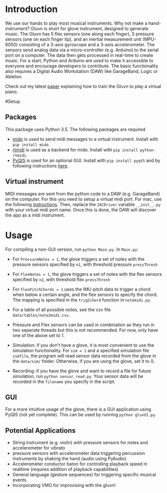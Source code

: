 

# Introduction
We use our hands to play most musical instruments. Why not make a hand-instrument? Gluvn is short for glove instrument, designed to generate music. The Gluvn has 5 flex sensors (one along each finger), 5 pressure sensors (one on each finger tip), and an inertial measurement unit (MPU-6050) consisting of a 3-axis gyroscope and a 3-axis accelerometer. The sensors send analog data via a micro-controller (e.g. Arduino) to the serial port on a computer. The data then gets processed in real-time to create music. For a start, Python and Arduino are used to make it accessible to everyone and encourage developers to contribute. The basic functionality also requires a Digital Audio Workstation (DAW) like GarageBand, Logic or Ableton.

Check out my latest [paper](https://arxiv.org/pdf/2001.09551.pdf) explaining how to train the Gluvn to play a virtual piano.


#Setup

## Packages
This package uses Python 3.5. The following packages are required 
- [mido](https://pypi.python.org/pypi/mido/1.1.3) is used to send midi messages to a virtual instrument. Install with `pip install mido`.
- [rtmidi](https://pypi.python.org/pypi/python-rtmidi/0.3.1a) is used as a backend for mido. Install with `pip install python-rtmidi`.
- [PyQt5](http://pyqt.sourceforge.net/Docs/PyQt5/) is used for an optional GUI. Install with `pip install pyqt5` and by following instructions [here](http://pyqt.sourceforge.net/Docs/PyQt5/installation.html).

## Virtual instrument
MIDI messages are sent from the python code to a DAW (e.g. GarageBand) on the computer. For this you need to setup a virtual midi port. For mac, use the following [instructions](http://feelyoursound.com/setup-midi-os-x/). Then, replace the `IACDriver` variable `__init__.py` with your virtual midi port name. Once this is done, the DAW will discover the app as a midi instrument.

# Usage
For compiling a non-GUI version, run `python Main.py`. In `Main.py`:
- For `PressureNotes = 1`, the glove triggers a set of notes with the pressure sensors specified by `n1`, with threshold pressure `pressThresh`
- For `FlexNotes = 1`, the glove triggers a set of notes with the flex sensors specified by `n2`, with threshold flex `pressThresh`
- For `FlexPitchChords = 1` uses the IMU pitch data to trigger a chord when below a certain angle, and the flex sensors to specify the chord. The mapping is specified in the `trig2chord` function in `notemidi.py`.
- For a table of all possible notes, see the csv file `data/tables/note2midi.csv`.
- Pressure and Flex sensors can be used in combination as they run in two seperate threads but this is not recommended. For now, only have one of the above set to 1.

- Simulation: if you don't have a glove, it is most convenient to use the simulation functionality. For `sim = 1` and a specified simulation file `simfile`, the program will read sensor data recorded from the glove in the `data/sim/` folder. Otherwise, if you are using the glove, set it to 0.
- Recording: if you have the glove and want to record a file for future simulation, run `python sensor_read.py`. Your sensor data will be recorded in the `filename` you specify in the script.

## GUI
For a more intuitive usage of the glove, there is a GUI application using PyQt5 (not yet complete). This can be used by running `python gluvUI.py`.


## Potential Applications
- String instrument (e.g. violin) with pressure sensors for notes and accelerometer for vibrato
- pressure sensors with accelerometer data triggering percussion instruments by shaking the hand (audio using PyAudio)
- Accelerometer conductor baton for controlling playback speed in realtime (requires addition of playback capabilities)
- General language (gesture sequences) for triggering specific musical events
- Incorporating VMO for improvising with the gluvn!
